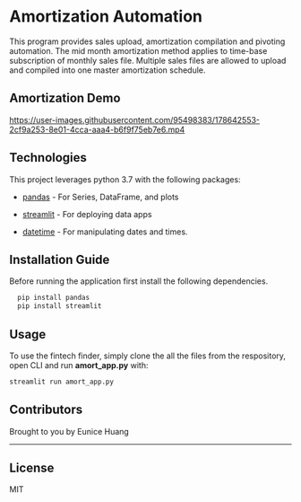 # Amortization Automation

This program provides sales upload, amortization compilation and pivoting automation.  The mid month amortization method applies to time-base subscription of monthly sales file.  Multiple sales files are allowed to upload and compiled into one master amortization schedule.

## Amortization Demo
https://user-images.githubusercontent.com/95498383/178642553-2cf9a253-8e01-4cca-aaa4-b6f9f75eb7e6.mp4

## Technologies

This project leverages python 3.7 with the following packages:


* [pandas](https://pandas.pydata.org/pandas-docs/stable/index.html) - For Series, DataFrame, and plots

* [streamlit](https://docs.streamlit.io/library/get-started) - For deploying data apps

* [datetime](https://docs.python.org/3/library/datetime.html) - For manipulating dates and times.

## Installation Guide

Before running the application first install the following dependencies.

```python
  pip install pandas
  pip install streamlit
```

## Usage

To use the fintech finder, simply clone the all the files from the respository, open CLI and run **amort_app.py** with:

```python
streamlit run amort_app.py
```

## Contributors

Brought to you by Eunice Huang

---


## License

MIT
